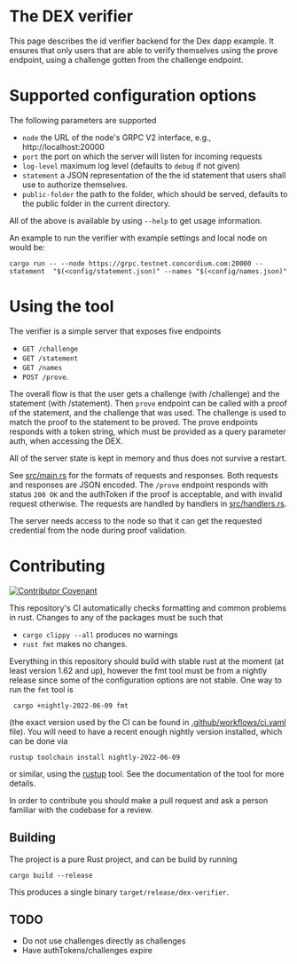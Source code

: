 # The DEX verifier

This page describes the id verifier backend for the Dex dapp example. It ensures that only users that are able to verify themselves using the prove endpoint, using a challenge gotten from the challenge endpoint.

# Supported configuration options

The following parameters are supported

-   `node` the URL of the node's GRPC V2 interface, e.g., http://localhost:20000
-   `port` the port on which the server will listen for incoming requests
-   `log-level` maximum log level (defaults to `debug` if not given)
-   `statement` a JSON representation of the the id statement that users shall use to authorize themselves.
-   `public-folder` the path to the folder, which should be served, defaults to the public folder in the current directory.

All of the above is available by using `--help` to get usage information.

An example to run the verifier with example settings and local node on would be:

```
cargo run -- --node https://grpc.testnet.concordium.com:20000 --statement  "$(<config/statement.json)" --names "$(<config/names.json)"
```

# Using the tool

The verifier is a simple server that exposes five endpoints

-   `GET /challenge`
-   `GET /statement`
-   `GET /names`
-   `POST /prove`.

The overall flow is that the user gets a challenge (with /challenge) and the statement (with /statement).
Then `prove` endpoint can be called with a proof of the statement, and the challenge that was used.
The challenge is used to match the proof to the statement to be proved. The prove endpoints responds with a token string, which must be provided as a query parameter auth, when accessing the DEX.

All of the server state is kept in memory and thus does not survive a restart.

See [src/main.rs](./src/main.rs) for the formats of requests and responses. Both
requests and responses are JSON encoded. The `/prove` endpoint responds with
status `200 OK` and the authToken if the proof is acceptable, and with invalid request otherwise.
The requests are handled by handlers in [src/handlers.rs](./src/handlers.rs).

The server needs access to the node so that it can get the requested credential
from the node during proof validation.

# Contributing

[![Contributor Covenant](https://img.shields.io/badge/Contributor%20Covenant-2.0-4baaaa.svg)](https://github.com/Concordium/.github/blob/main/.github/CODE_OF_CONDUCT.md)

This repository's CI automatically checks formatting and common problems in rust.
Changes to any of the packages must be such that

-   `cargo clippy --all` produces no warnings
-   `rust fmt` makes no changes.

Everything in this repository should build with stable rust at the moment (at least version 1.62 and up), however the fmt tool must be from a nightly release since some of the configuration options are not stable. One way to run the `fmt` tool is

```shell
 cargo +nightly-2022-06-09 fmt
```

(the exact version used by the CI can be found in [.github/workflows/ci.yaml](https://github.com/Concordium/concordium-misc-tools/blob/main/.github/workflows/ci.yaml) file).
You will need to have a recent enough nightly version installed, which can be done via

```shell
rustup toolchain install nightly-2022-06-09
```

or similar, using the [rustup](https://rustup.rs/) tool. See the documentation of the tool for more details.

In order to contribute you should make a pull request and ask a person familiar with the codebase for a review.

## Building

The project is a pure Rust project, and can be build by running

```shell
cargo build --release
```

This produces a single binary `target/release/dex-verifier`.

## TODO

-   Do not use challenges directly as challenges
-   Have authTokens/challenges expire
